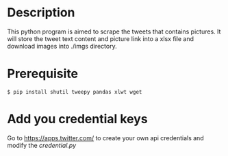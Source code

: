 # Description

This python program is aimed to scrape the tweets that contains pictures. It will store the tweet text content and picture link into a xlsx file and download images into ./imgs directory.

# Prerequisite

```
$ pip install shutil tweepy pandas xlwt wget
```

# Add you credential keys
Go to https://apps.twitter.com/ to create your own api credentials and modify the *credential.py*